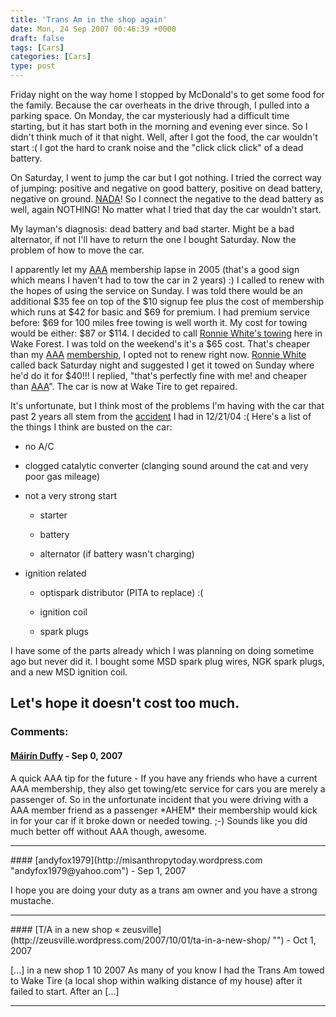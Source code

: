 ```yaml
---
title: 'Trans Am in the shop again'
date: Mon, 24 Sep 2007 00:46:39 +0000
draft: false
tags: [Cars]
categories: [Cars]
type: post
---
```


Friday night on the way home I stopped by McDonald's to get some food for the family. Because the car overheats in the drive through, I pulled into a parking space. On Monday, the car mysteriously had a difficult time starting, but it has start both in the morning and evening ever since. So I didn't think much of it that night. Well, after I got the food, the car wouldn't start :( I got the hard to crank noise and the "click click click" of a dead battery.

On Saturday, I went to jump the car but I got nothing. I tried the correct way of jumping: positive and negative on good battery, positive on dead battery, negative on ground. [NADA](http://www.wordreference.com/es/en/translation.asp?spen=nada)! So I connect the negative to the dead battery as well, again NOTHING! No matter what I tried that day the car wouldn't start.

My layman's diagnosis: dead battery and bad starter. Might be a bad alternator, if not I'll have to return the one I bought Saturday. Now the problem of how to move the car.

I apparently let my [AAA](http://www.aaacarolinas.com/) membership lapse in 2005 (that's a good sign which means I haven't had to tow the car in 2 years) :) I called to renew with the hopes of using the service on Sunday. I was told there would be an additional $35 fee on top of the $10 signup fee plus the cost of membership which runs at $42 for basic and $69 for premium. I had premium service before: $69 for 100 miles free towing is well worth it. My cost for towing would be either: $87 or $114. I decided to call [Ronnie White's towing](http://www.ronniewhites.com/shop/index.htm) here in Wake Forest. I was told on the weekend's it's a $65 cost. That's cheaper than my [AAA](http://www.aaacarolinas.com/) [membership](https://www.joinaaanow.com/member_info.asp?priorityType=noPriorNum), I opted not to renew right now. [Ronnie White](http://www.ronniewhites.com/shop/index.htm) called back Saturday night and suggested I get it towed on Sunday where he'd do it for $40!!! I replied, "that's perfectly fine with me! and cheaper than [AAA](http://www.aaacarolinas.com/)". The car is now at Wake Tire to get repaired.

It's unfortunate, but I think most of the problems I'm having with the car that past 2 years all stem from the [accident](http://zeusville.wordpress.com/2004/12/22/there-is-a-god/) I had in 12/21/04 :( Here's a list of the things I think are busted on the car:

*   no A/C

*   clogged catalytic converter (clanging sound around the cat and very poor gas mileage)

*   not a very strong start

    *   starter

    *   battery

    *   alternator (if battery wasn't charging)


*   ignition related

    *   optispark distributor (PITA to replace) :(

    *   ignition coil

    *   spark plugs


I have some of the parts already which I was planning on doing sometime ago but never did it. I bought some MSD spark plug wires, NGK spark plugs, and a new MSD ignition coil.

Let's hope it doesn't cost too much.
---
### Comments:
#### [Máirín Duffy](http://mihmo.livejournal.com/ "mairin@gmail.com") - <time datetime="2007-09-23 21:46:25">Sep 0, 2007</time>

A quick AAA tip for the future - If you have any friends who have a current AAA membership, they also get towing/etc service for cars you are merely a passenger of. So in the unfortunate incident that you were driving with a AAA member friend as a passenger \*AHEM\* their membership would kick in for your car if it broke down or needed towing. ;-) Sounds like you did much better off without AAA though, awesome.
<hr />
#### [andyfox1979](http://misanthropytoday.wordpress.com "andyfox1979@yahoo.com") - <time datetime="2007-09-24 06:21:49">Sep 1, 2007</time>

I hope you are doing your duty as a trans am owner and you have a strong mustache.
<hr />
#### [T/A in a new shop &laquo; zeusville](http://zeusville.wordpress.com/2007/10/01/ta-in-a-new-shop/ "") - <time datetime="2007-10-01 22:24:01">Oct 1, 2007</time>

\[...\] in a new shop 1 10 2007 As many of you know I had the Trans Am towed to Wake Tire (a local shop within walking distance of my house) after it failed to start. After an \[...\]
<hr />

